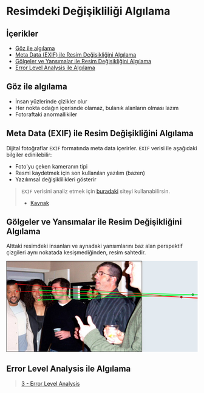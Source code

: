 # Resimdeki Değişikliliği Algılama <!-- omit in toc -->

## İçerikler <!-- omit in toc -->

- [Göz ile algılama](#g%c3%b6z-ile-alg%c4%b1lama)
- [Meta Data (EXIF) ile Resim Değişikliğini Algılama](#meta-data-exif-ile-resim-de%c4%9fi%c5%9fikli%c4%9fini-alg%c4%b1lama)
- [Gölgeler ve Yansımalar ile Resim Değişikliğini Algılama](#g%c3%b6lgeler-ve-yans%c4%b1malar-ile-resim-de%c4%9fi%c5%9fikli%c4%9fini-alg%c4%b1lama)
- [Error Level Analysis ile Algılama](#error-level-analysis-ile-alg%c4%b1lama)

## Göz ile algılama

- İnsan yüzlerinde çizikler olur
- Her nokta odağın içerisnde olamaz, bulanık alanların olması lazım
- Fotoraftaki anormallikiler

## Meta Data (EXIF) ile Resim Değişikliğini Algılama

Dijital fotoğraflar `EXIF` formatında meta data içerirler. `EXIF` verisi ile aşağıdaki bilgiler edinilebilir:

- Foto'yu çeken kameranın tipi
- Resmi kaydetmek için son kullanılan yazılım (bazen)
- Yazılımsal değişiklilikleri gösterir

> `EXIF` verisini analiz etmek için [buradaki][jeffrey's image metadata viewer] siteyi kullanabilirsin.
>
> - [Kaynak][three ways to spot if an image has been manipulated]

## Gölgeler ve Yansımalar ile Resim Değişikliğini Algılama

Alttaki resimdeki insanları ve aynadaki yansımlarını baz alan perspektif çizgileri aynı nokatada kesişmediğinden, resim sahtedir.

![shopped_img](res/shopped_img.png)

## Error Level Analysis ile Algılama

> [3 - Error Level Analysis](3%20-%20Error%20Level%20Analysis.md)

[jeffrey's image metadata viewer]: http://exif.regex.info/exif.cgi
[three ways to spot if an image has been manipulated]: https://www.poynter.org/reporting-editing/2012/three-ways-to-spot-if-an-image-has-been-manipulated/
